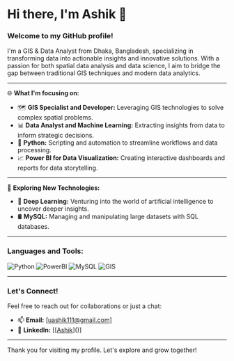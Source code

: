 # Hi there, I'm Ashik 👋

### Welcome to my GitHub profile!

I'm a GIS & Data Analyst from Dhaka, Bangladesh, specializing in transforming data into actionable insights and innovative solutions. With a passion for both spatial data analysis and data science, I aim to bridge the gap between traditional GIS techniques and modern data analytics.

---

🌐 **What I'm focusing on:**

- 🗺️ **GIS Specialist and Developer:** Leveraging GIS technologies to solve complex spatial problems.
- 📊 **Data Analyst and Machine Learning:** Extracting insights from data to inform strategic decisions.
- 🐍 **Python:** Scripting and automation to streamline workflows and data processing.
- 📈 **Power BI for Data Visualization:** Creating interactive dashboards and reports for data storytelling.

---

🚀 **Exploring New Technologies:**

- 🧠 **Deep Learning:** Venturing into the world of artificial intelligence to uncover deeper insights.
- 🛢️ **MySQL:** Managing and manipulating large datasets with SQL databases.

---

### Languages and Tools:

![Python](https://img.shields.io/badge/-Python-3776AB?style=flat-square&logo=python&logoColor=white)
![PowerBI](https://img.shields.io/badge/-Power_BI-F2C811?style=flat-square&logo=power-bi&logoColor=black)
![MySQL](https://img.shields.io/badge/-MySQL-4479A1?style=flat-square&logo=mysql&logoColor=white)
![GIS](https://img.shields.io/badge/-GIS-428813?style=flat-square&logo=arcgis&logoColor=white)
<!-- Feel free to add more badges from https://shields.io -->

---

### Let's Connect!

Feel free to reach out for collaborations or just a chat:

- 📫 **Email:** [uashik111@gmail.com]
- 🔗 **LinkedIn:** [[[Ashik](https://www.linkedin.com/in/ashik111/)]()]
<!-- Add your contact information -->


---

Thank you for visiting my profile. Let's explore and grow together!

